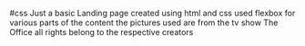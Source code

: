 #css
Just a basic Landing page created using html and css 
used flexbox for various parts of the content
the pictures used are from the tv show The Office all rights belong to the respective creators 